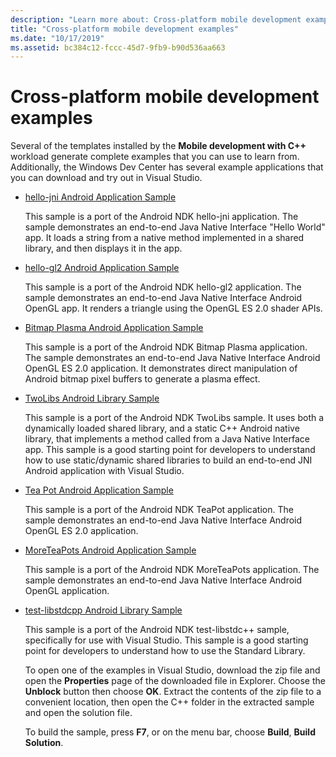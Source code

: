 ```yaml
---
description: "Learn more about: Cross-platform mobile development examples"
title: "Cross-platform mobile development examples"
ms.date: "10/17/2019"
ms.assetid: bc384c12-fccc-45d7-9fb9-b90d536aa663
---
```

# Cross-platform mobile development examples

Several of the templates installed by the **Mobile development with C++** workload generate complete examples that you can use to learn from. Additionally, the Windows Dev Center has several example applications that you can download and try out in Visual Studio.

- [hello-jni Android Application Sample](https://code.msdn.microsoft.com/hello-jni-Android-790ab73d)

   This sample is a port of the Android NDK hello-jni application. The sample demonstrates an end-to-end Java Native Interface "Hello World" app. It loads a string from a native method implemented in a shared library, and then displays it in the app.

- [hello-gl2 Android Application Sample](https://code.msdn.microsoft.com/hello-gl2-Android-3b61896c)

   This sample is a port of the Android NDK hello-gl2 application. The sample demonstrates an end-to-end Java Native Interface Android OpenGL app. It renders a triangle using the OpenGL ES 2.0 shader APIs.

- [Bitmap Plasma Android Application Sample](https://code.msdn.microsoft.com/Bitmap-Plasma-Android-77ae296a)

   This sample is a port of the Android NDK Bitmap Plasma application. The sample demonstrates an end-to-end Java Native Interface Android OpenGL ES 2.0 application. It demonstrates direct manipulation of Android bitmap pixel buffers to generate a plasma effect.

- [TwoLibs Android Library Sample](https://code.msdn.microsoft.com/TwoLibs-Android-Library-6396e5c4)

   This sample is a port of the Android NDK TwoLibs sample. It uses both a dynamically loaded shared library, and a static C++ Android native library, that implements a method called from a Java Native Interface app. This sample is a good starting point for developers to understand how to use static/dynamic shared libraries to build an end-to-end JNI Android application with Visual Studio.

- [Tea Pot Android Application Sample](https://code.msdn.microsoft.com/Tea-Pot-Android-Application-e7c05d73)

   This sample is a port of the Android NDK TeaPot application. The sample demonstrates an end-to-end Java Native Interface Android OpenGL ES 2.0 application.

- [MoreTeaPots Android Application Sample](https://code.msdn.microsoft.com/MoreTeaPots-Android-a9bd8549)

   This sample is a port of the Android NDK MoreTeaPots application. The sample demonstrates an end-to-end Java Native Interface Android OpenGL application.

- [test-libstdcpp Android Library Sample](https://code.msdn.microsoft.com/test-libstdcpp-Android-00b548f5)

   This sample is a port of the Android NDK test-libstdc++ sample, specifically for use with Visual Studio. This sample is a good starting point for developers to understand how to use the Standard Library.

  To open one of the examples in Visual Studio, download the zip file and open the **Properties** page of the downloaded file in Explorer. Choose the **Unblock** button then choose **OK**. Extract the contents of the zip file to a convenient location, then open the C++ folder in the extracted sample and open the solution file.

  To build the sample, press **F7**, or on the menu bar, choose **Build**, **Build Solution**.
